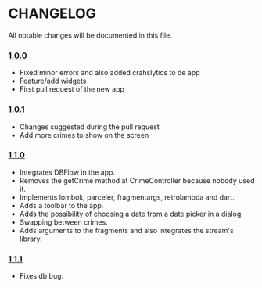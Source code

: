 # CHANGELOG
All notable changes will be documented in this file.

### [1.0.0](https://github.com/chacaa/CriminalIntent/releases/tag/v1.0.0)
<!-- Released on 2017-08-02. -->
* Fixed minor errors and also added crahslytics to de app
* Feature/add widgets
* First pull request of the new app

### [1.0.1](https://github.com/chacaa/CriminalIntent/releases/tag/v1.0.1)
<!-- Released on 2017-10-02. -->
* Changes suggested during the pull request
* Add more crimes to show on the screen

### [1.1.0](https://github.com/chacaa/CriminalIntent/releases/tag/v1.1.0)
<!-- Released on 2017-22-02. -->
* Integrates DBFlow in the app.
* Removes the getCrime method at CrimeController because nobody used it.
* Implements lombok, parceler, fragmentargs, retrolambda and dart.
* Adds a toolbar to the app.
* Adds the possibility of choosing a date from a date picker in a dialog.
* Swapping between crimes.
* Adds arguments to the fragments and also integrates the stream's library.

### [1.1.1](https://github.com/chacaa/CriminalIntent/releases/tag/v1.1.1)
<!-- Released on 2017-23-02. -->
* Fixes db bug.

[xmartlabs]: https://xmartlabs.com




